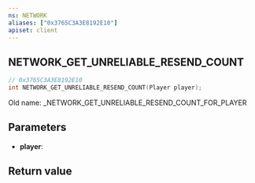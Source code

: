 ```yaml
---
ns: NETWORK
aliases: ["0x3765C3A3E8192E10"]
apiset: client
---
```

## NETWORK_GET_UNRELIABLE_RESEND_COUNT

```c
// 0x3765C3A3E8192E10
int NETWORK_GET_UNRELIABLE_RESEND_COUNT(Player player);
```

Old name: _NETWORK_GET_UNRELIABLE_RESEND_COUNT_FOR_PLAYER

## Parameters
* **player**:

## Return value

